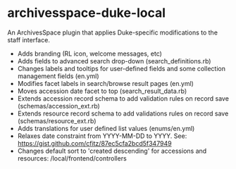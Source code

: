 # archivesspace-duke-local
An ArchivesSpace plugin that applies Duke-specific modifications to the staff interface.

- Adds branding (RL icon, welcome messages, etc)
- Adds fields to advanced search drop-down (search_definitions.rb)
- Changes labels and tooltips for user-defined fields and some collection management fields (en.yml)
- Modifies facet labels in search/browse result pages (en.yml)
- Moves accession date facet to top (search_result_data.rb)
- Extends accession record schema to add validation rules on record save (schemas/accession_ext.rb)
- Extends resource record schema to add validations rules on record save (schemas/resource_ext.rb)
- Adds translations for user defined list values (enums/en.yml)
- Relaxes date constraint from YYYY-MM-DD to YYYY. See: https://gist.github.com/cfitz/87ec5cfa2bcd5f347949
- Changes default sort to 'created descending' for accessions and resources: /local/frontend/controllers

